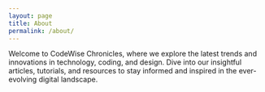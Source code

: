 ```yaml
---
layout: page
title: About
permalink: /about/
---
```


Welcome to CodeWise Chronicles, where we explore the latest trends and innovations in technology, coding, and design. Dive into our insightful articles, tutorials, and resources to stay informed and inspired in the ever-evolving digital landscape.

